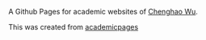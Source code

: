 A Github Pages for academic websites of [Chenghao Wu](https://Chenghao-Wu.github.io). 

This was created from [academicpages](https://github.com/academicpages/academicpages.github.io)

